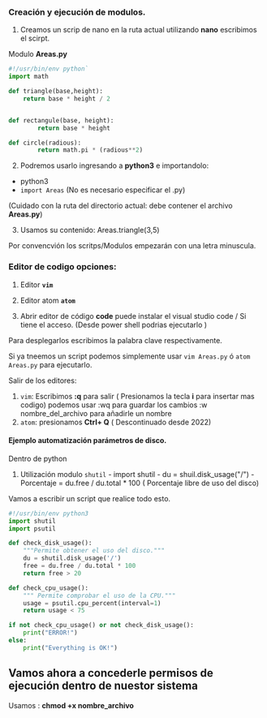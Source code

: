 ### Creación y ejecución de modulos. 

1. Creamos un scrip de nano en la ruta actual utilizando **nano** escribimos el scirpt.

Modulo **Areas.py**

```python
#!/usr/bin/env python`
import math

def triangle(base,height):
	return base * height / 2


def rectangule(base, height):
        return base * height

def circle(radious):
        return math.pi * (radious**2)
```

2. Podremos usarlo ingresando a **python3** e importandolo: 

-  python3 
-  `import Areas` (No es necesario especificar el .py)

(Cuidado con la ruta del directorio actual: debe contener el archivo **Areas.py**)

3. Usamos su contenido: Areas.triangle(3,5) 

Por convencvión los scritps/Modulos empezarán con una letra minuscula. 


### Editor de codigo opciones: 

1. Editor **`vim`**

2. Editor atom **`atom`**

3. Abrir editor de código **code** puede instalar el visual studio code / Si tiene el acceso. (Desde power shell podrias ejecutarlo )

Para desplegarlos escribimos la palabra clave respectivamente. 

Si ya tneemos un script podemos simplemente usar 
`vim Areas.py` ó `atom Areas.py` para ejecutarlo. 

Salir de los editores:
 1. ``vim``: Escribimos **:q** para salir ( Presionamos la tecla **i** para insertar mas codigo)
 podemos usar :wq para guardar los cambios
 :w nombre_del_archivo para añadirle un nombre
 2. ``atom``: presionamos **Ctrl+ Q** ( Descontinuado desde 2022)


#### Ejemplo automatización parámetros de disco.

Dentro de python

1. Utilización modulo `shutil`
        - import shutil
        - du = shuil.disk_usage("/")
        - Porcentaje = du.free / du.total * 100 ( Porcentaje libre de uso del disco)


Vamos a escribir un script que realice todo esto. 

```python
#!/usr/bin/env python3
import shutil
import psutil

def check_disk_usage():
    """Permite obtener el uso del disco."""
    du = shutil.disk_usage('/')
    free = du.free / du.total * 100
    return free > 20

def check_cpu_usage():
    """ Permite comprobar el uso de la CPU."""
    usage = psutil.cpu_percent(interval=1)
    return usage < 75

if not check_cpu_usage() or not check_disk_usage():
    print("ERROR!")
else:
    print("Everything is OK!")
```

## Vamos ahora a concederle permisos de ejecución  dentro de nuestor sistema

Usamos : **chmod +x nombre_archivo**




                                                                                                                                                                                                 